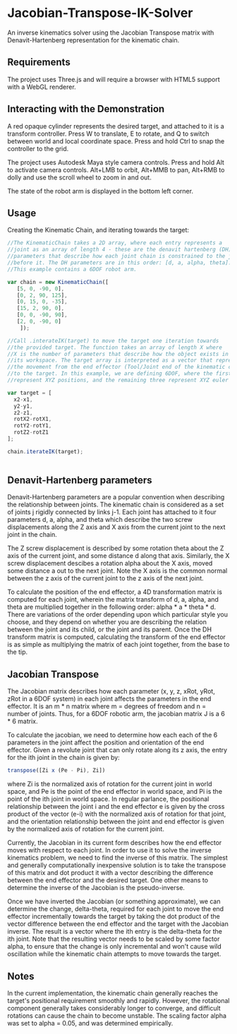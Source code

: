 # Jacobian-Transpose-IK-Solver
An inverse kinematics solver using the Jacobian Transpose matrix with Denavit-Hartenberg representation for the kinematic chain.

## Requirements
The project uses Three.js and will require a browser with HTML5 support with a WebGL renderer.

## Interacting with the Demonstration
A red opaque cylinder represents the desired target, and attached to it is a transform controller. Press W to translate, E to rotate, and Q to switch between world and local coordinate space. Press and hold Ctrl to snap the controller to the grid.

The project uses Autodesk Maya style camera controls. Press and hold Alt to activate camera controls. Alt+LMB to orbit, Alt+MMB to pan, Alt+RMB to dolly and use the scroll wheel to zoom in and out.

The state of the robot arm is displayed in the bottom left corner.

## Usage
Creating the Kinematic Chain, and iterating towards the target:
```javascript
//The KinematicChain takes a 2D array, where each entry represents a 
//joint as an array of length 4 - these are the denavit hartenberg (DH) 
//parameters that describe how each joint chain is constrained to the joint 
//before it. The DH parameters are in this order: [d, a, alpha, theta]. 
//This example contains a 6DOF robot arm.

var chain = new KinematicChain([
   [5, 0, -90, 0],
   [0, 2, 90, 125],
   [0, 15, 0, -35],
   [15, 2, 90, 0],
   [0, 0, -90, 90],
   [2, 0, -90, 0]
	]);

//Call .interateIK(target) to move the target one iteration towards 
//the provided target. The function takes an array of length X where 
//X is the number of parameters that describe how the object exists in 
//its workspace. The target array is interpreted as a vector that represents 
//the movement from the end effector (Tool/Joint end of the kinematic chain) 
//to the target. In this example, we are defining 6DOF, where the first 3 values 
//represent XYZ positions, and the remaining three represent XYZ euler angles.

var target = [
  x2-x1,
  y2-y1,
  z2-z1,
  rotX2-rotX1,
  rotY2-rotY1,
  rotZ2-rotZ1
];

chain.iterateIK(target);
  
```

## Denavit-Hartenberg parameters
Denavit-Hartenberg parameters are a popular convention when describing the relationship between joints. The kinematic chain is considered as a set of joints j rigidly connected by links j-1. Each joint has attached to it four parameters d, a, alpha, and theta which describe the two screw displacements along the Z axis and X axis from the current joint to the next joint in the chain. 

The Z screw displacement is described by some rotation theta about the Z axis of the current joint, and some distance d along that axis. Similarly, the X screw displacement descibes a rotation alpha about the X axis, moved some distance a out to the next joint. Note the X axis is the common normal between the z axis of the current joint to the z axis of the next joint.

To calculate the position of the end effector, a 4D transformation matrix is computed for each joint, wherein the matrix transform of d, a, alpha, and theta are multiplied together in the following order: alpha * a * theta * d. There are variations of the order depending upon which particular style you choose, and they depend on whether you are describing the relation between the joint and its child, or the joint and its parent. Once the DH transform matrix is computed, calculating the transform of the end effector is as simple as multiplying the matrix of each joint together, from the base to the tip.

## Jacobian Transpose
The Jacobian matrix describes how each parameter (x, y, z, xRot, yRot, zRot in a 6DOF system) in each joint affects the parameters in the end effector. It is an m * n matrix where m = degrees of freedom and n = number of joints. Thus, for a 6DOF robotic arm, the jacobian matrix J is a 6 * 6 matrix.

To calculate the jacobian, we need to determine how each each of the 6 parameters in the joint affect the position and orientation of the end effector. Given a revolute joint that can only rotate along its z axis, the entry for the ith joint in the chain is given by: 

```javascript
transpose([Zi x (Pe - Pi), Zi])
```
where Zi is the normalized axis of rotation for the current joint in world space, and Pe is the point of the end effector in world space, and Pi is the point of the ith joint in world space. In regular parlance, the positional relationship between the joint i and the end effector e is given by the cross product of the vector (e-i) with the normalized axis of rotation for that joint, and the orientation relationship between the joint and end effector is given by the normalized axis of rotation for the current joint.

Currently, the Jacobian in its current form describes how the end effector moves with respect to each joint. In order to use it to solve the inverse kinematics problem, we need to find the inverse of this matrix. The simplest and generally computationally inexpensive solution is to take the transpose of this matrix and dot product it with a vector describing the difference between the end effector and the desired target. One other means to determine the inverse of the Jacobian is the pseudo-inverse.

Once we have inverted the Jacobian (or something approximate), we can determine the change, delta-theta, required for each joint to move the end effector incrementally towards the target by taking the dot product of the vector difference between the end effector and the target with the Jacobian inverse. The result is a vector where the ith entry is the delta-theta for the ith joint. Note that the resulting vector needs to be scaled by some factor alpha, to ensure that the change is only incremental and won't cause wild oscillation while the kinematic chain attempts to move towards the target.

## Notes

In the current implementation, the kinematic chain generally reaches the target's positional requirement smoothly and rapidly. However, the rotational component generally takes considerably longer to converge, and difficult rotations can cause the chain to become unstable. The scaling factor alpha was set to alpha = 0.05, and was determined empirically.
